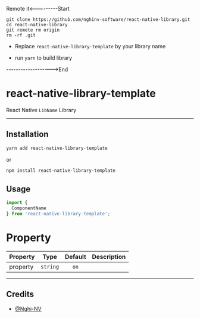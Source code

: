 Remote it<---------Start

```
git clone https://github.com/nghinv-software/react-native-library.git
cd react-native-library
git remote rm origin
rm -rf .git
```

- Replace `react-native-library-template` by your library name

- run `yarn` to build library

------------------->End


# react-native-library-template

React Native `LibName` Library

---

<!-- 
[![CircleCI](https://circleci.com/gh/nghinv-software/react-native-library-template.svg?style=svg)](https://circleci.com/gh/nghinv-software/react-native-library-template)
[![Version][version-badge]][package]
[![MIT License][license-badge]][license]
[![All Contributors][all-contributors-badge]][all-contributors]
[![PRs Welcome][prs-welcome-badge]][prs-welcome] 
-->

<!-- <p align="center">
<img src="./assets/demo.png" width="300"/>
</p> -->

## Installation

```sh
yarn add react-native-library-template
```

or 

```sh
npm install react-native-library-template
```

## Usage

```js
import { 
  ComponentName
} from 'react-native-library-template';
```

# Property

| Property | Type | Default | Description |
|----------|:----:|:-------:|-------------|
| property | `string` | `on` |  |

---
## Credits

- [@Nghi-NV](https://github.com/Nghi-NV)

[version-badge]: https://img.shields.io/npm/v/@nghinv/react-native-library-template.svg?style=flat-square
[package]: https://www.npmjs.com/package/@nghinv/react-native-library-template
[license-badge]: https://img.shields.io/npm/l/@nghinv/react-native-library-template.svg?style=flat-square
[license]: https://opensource.org/licenses/MIT
[all-contributors-badge]: https://img.shields.io/badge/all_contributors-1-orange.svg?style=flat-square
[all-contributors]: #contributors
[prs-welcome-badge]: https://img.shields.io/badge/PRs-welcome-brightgreen.svg?style=flat-square
[prs-welcome]: http://makeapullrequest.com
